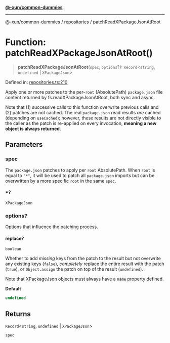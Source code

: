 [**@-xun/common-dummies**](../../README.md)

***

[@-xun/common-dummies](../../README.md) / [repositories](../README.md) / patchReadXPackageJsonAtRoot

# Function: patchReadXPackageJsonAtRoot()

> **patchReadXPackageJsonAtRoot**(`spec`, `options`?): `Record`\<`string`, `undefined` \| `XPackageJson`\>

Defined in: [repositories.ts:210](https://github.com/Xunnamius/test-utils/blob/caac67a1d6e0c5e1aeb45c401e1a8b6bf34e8e5b/packages/common-dummies/src/repositories.ts#L210)

Apply one or more patches to the per-`root` (AbsolutePath)
`package.json` file content returned by fs.readXPackageJsonAtRoot,
both sync and async.

Note that (1) successive calls to this function overwrite previous calls and
(2) patches are not cached. The real `package.json` read results _are_ cached
(depending on `useCached`); however, these results are not directly visible
to the caller as the patch is re-applied on every invocation, **meaning a new
object is always returned**.

## Parameters

### spec

The `package.json` patches to apply per `root` AbsolutePath. When
`root` is equal to `"*"`, it will be used to patch all `package.json`
imports but can be overwritten by a more specific `root` in the same
`spec`.

#### *?

`XPackageJson`

### options?

Options that influence the patching process.

#### replace?

`boolean`

Whether to add _missing_ keys from the patch to the result but not
overwrite any existing keys (`false`), _completely_ replace the entire
result with the patch (`true`), or `Object.assign` the patch on top of
the result (`undefined`).

Note that XPackageJson objects must always have a `name` property
defined.

**Default**

```ts
undefined
```

## Returns

`Record`\<`string`, `undefined` \| `XPackageJson`\>

`spec`
